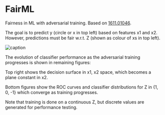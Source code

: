 # FairML
Fairness in ML with adversarial training. Based on [1611.01046](https://arxiv.org/abs/1611.01046).

The goal is to predict y (circle or x in top left) based on features x1 and x2. However, predictions must be fair w.r.t. Z (shown as colour of xs in top left).

![caption](Clf_perf_100.gif "perf")

The evolution of classifier performance as the adversarial training progresses is shown in remaining figures:

Top right shows the decision surface in x1, x2 space, which becomes a plane constant in x2.

Bottom figures show the ROC curves and classifier distributions for Z in {1, 0, -1} which converge as training progresses.

Note that training is done on a continuous Z, but discrete values are generated for performance testing.

